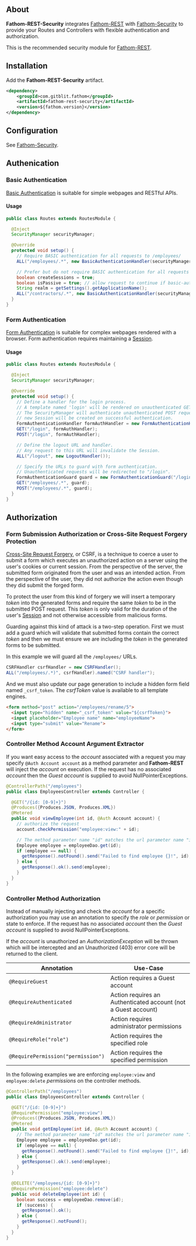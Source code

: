 ## About

**Fathom-REST-Security** integrates [Fathom-REST](rest.md) with [Fathom-Security](security.md) to provide your Routes and Controllers with flexible authentication and authorization.

This is the recommended security module for [Fathom-REST](rest.md).

## Installation

Add the **Fathom-REST-Security** artifact.

```xml
<dependency>
    <groupId>com.gitblit.fathom</groupId>
    <artifactId>fathom-rest-security</artifactId>
    <version>${fathom.version}</version>
</dependency>
```

## Configuration

See [Fathom-Security](security/#configuration).

## Authenication

### Basic Authentication

[Basic Authentication] is suitable for simple webpages and RESTful APIs.

#### Usage

```java
public class Routes extends RoutesModule {

  @Inject
  SecurityManager securityManager;

  @Override
  protected void setup() {
    // Require BASIC authentication for all requests to /employees/
    ALL("/employees/.*", new BasicAuthenticationHandler(securityManager, getSettings()));

    // Prefer but do not require BASIC authentication for all requests to /contractors/
    boolean createSessions = true;
    boolean isPassive = true; // allow request to continue if basic-auth header is absent
    String realm = getSettings().getApplicationName();
    ALL("/contractors/.*", new BasicAuthenticationHandler(securityManager, createSessions, isPassive, realm));
  }
}
```

### Form Authentication

[Form Authentication] is suitable for complex webpages rendered with a browser.  Form authentication requires maintaining a [Session].

#### Usage

```java
public class Routes extends RoutesModule {

  @Inject
  SecurityManager securityManager;

  @Override
  protected void setup() {
    // Define a handler for the login process.
    // A template named 'login' will be rendered on unauthenticated GET requests.
    // The SecurityManager will authenticate unauthenticated POST requests and a
    // new Session will be created on successful authentication.
    FormAuthenticationHandler formAuthHandler = new FormAuthenticationHandler(securityManager);
    GET("/login", formAuthHandler);
    POST("/login", formAuthHandler);

    // Define the logout URL and handler.
    // Any request to this URL will invalidate the Session.
    ALL("/logout", new LogoutHandler());

    // Specify the URLs to guard with form authentication.
    // Unauthenticated requests will be redirected to "/login".
    FormAuthenticationGuard guard = new FormAuthenticationGuard("/login");
    GET("/employees/.*", guard);
    POST("/employees/.*", guard);
  }
}
```

## Authorization

### Form Submission Authorization or Cross-Site Request Forgery Protection

[Cross-Site Request Forgery], or CSRF, is a technique to coerce a user to submit a form which executes an unauthorized action on a server using the user's cookies or current session.  From the perspective of the server, the submitted form originated from the user and was an intended action.  From the perspective of the user, they did not authorize the action even though they did submit the forged form.

To protect the user from this kind of forgery we will insert a temporary *token* into the generated forms and require the same *token* to be in the submitted POST request.  This *token* is only valid for the duration of the user's [Session] and not otherwise accessible from malicious forms.

Guarding against this kind of attack is a two-step operation.  First we must add a guard which will validate that submitted forms contain the correct *token* and then we must ensure we are including the *token* in the generated forms to be submitted.

In this example we will guard all the `/employees/` URLs.

```java
CSRFHandler csrfHandler = new CSRFHandler();
ALL("/employees/.*)", csrfHandler).named("CSRF handler");
```

And we must also update our page generation to include a hidden form field named `_csrf_token`.  The *csrfToken* value is available to all template engines.

```html
<form method="post" action="/employees/rename/5">
  <input type="hidden" name="_csrf_token" value="${csrfToken}">
  <input placeholder="Employee name" name="employeeName">
  <input type="submit" value="Rename">
</form>
```

### Controller Method Account Argument Extractor

If you want easy access to the *account* associated with a request you may specify `@Auth Account account` as a method parameter and **Fathom-REST** will inject the *account* on execution.  If the request has no associated *account* then the *Guest account* is supplied to avoid NullPointerExceptions.

```java
@ControllerPath("/employees")
public class EmployeesController extends Controller {

  @GET("/{id: [0-9]+}")
  @Produces({Produces.JSON, Produces.XML})
  @Metered
  public void viewEmployee(int id, @Auth Account account) {
    // authorize the request
    account.checkPermission("employee:view:" + id);

    // The method parameter name "id" matches the url parameter name "id"
    Employee employee = employeeDao.get(id);
    if (employee == null) {
      getResponse().notFound().send("Failed to find employee {}!", id);
    } else {
      getResponse().ok().send(employee);
    }
  }
}
```

### Controller Method Authorization

Instead of manually injecting and check the *account* for a specific authorization you may use an annotation to specify the *role* or *permission* or state to enforce.  If the request has no associated *account* then the *Guest account* is supplied to avoid NullPointerExceptions.

If the *account* is unauthorized an *AuthorizationException* will be thrown which will be intercepted and an Unauthorized (403) error core will be returned to the client.

| Annotation                         | Use-Case                                                       |
|------------------------------------|----------------------------------------------------------------|
| `@RequireGuest`                    | Action requires a Guest account                                |
| `@RequireAuthenticated`            | Action requires an Authenticated account (not a Guest account) |
| `@RequireAdministrator`            | Action requires administrator permissions                      |
| `@RequireRole("role")`             | Action requires the specified role                             |
| `@RequirePermission("permission")` | Action requires the specified permission                       |

In the following examples we are enforcing `employee:view` and `employee:delete` *permissions* on the controller methods.

```java
@ControllerPath("/employees")
public class EmployeesController extends Controller {

  @GET("/{id: [0-9]+}")
  @RequirePermission("employee:view")
  @Produces({Produces.JSON, Produces.XML})
  @Metered  
  public void getEmployee(int id, @Auth Account account) {
    // The method parameter name "id" matches the url parameter name "id"
    Employee employee = employeeDao.get(id);
    if (employee == null) {
      getResponse().notFound().send("Failed to find employee {}!", id);
    } else {
      getResponse().ok().send(employee);
    }
  }

  @DELETE("/employees/{id: [0-9]+}")
  @RequirePermission("employee:delete")
  public void deleteEmployee(int id) {
    boolean success = employeeDao.remove(id);
    if (success) {
      getResponse().ok();
    } else {
      getResponse().notFound();
    }
  }
}
```

[Basic Authentication]: https://en.wikipedia.org/wiki/Basic_access_authentication
[Form Authentication]: https://en.wikipedia.org/wiki/Form-based_authentication
[Cross-Site Request Forgery]: https://en.wikipedia.org/wiki/Cross-site_request_forgery
[Session]: http://www.pippo.ro/doc/session.html
